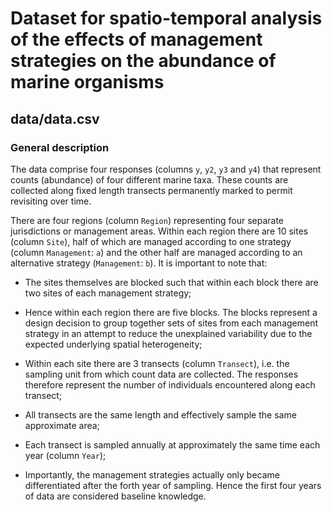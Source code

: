 # Dataset for spatio-temporal analysis of the effects of management strategies on the abundance of marine organisms
## data/data.csv  
### General description  
The data comprise four responses (columns `y`, `y2`, `y3` and `y4`) that represent counts (abundance) of four different marine taxa. These counts are collected along fixed length transects permanently marked to permit revisiting over time.  

There are four regions (column `Region`) representing four separate jurisdictions or management areas. Within each region there are 10 sites (column `Site`), half of which are managed according to one strategy (column `Management`: `a`) and the other half are managed according to an alternative strategy (`Management`: `b`). It is important to note that:  

- The sites themselves are blocked such that within each block there are two sites of each management strategy;  

- Hence within each region there are five blocks. The blocks represent a design decision to group together sets of sites from each management strategy in an attempt to reduce the unexplained variability due to the expected underlying spatial heterogeneity;  

- Within each site there are 3 transects (column `Transect`), i.e. the sampling unit from which count data are collected. The responses therefore represent the number of individuals encountered along each transect;  

- All transects are the same length and effectively sample the same approximate area;  

- Each transect is sampled annually at approximately the same time each year (column `Year`);  

- Importantly, the management strategies actually only became differentiated after the forth year of
sampling. Hence the first four years of data are considered baseline knowledge.  

